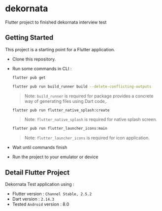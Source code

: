 # dekornata

Flutter project to finished dekornata interview test

## Getting Started

This project is a starting point for a Flutter application.

- Clone this repository.
- Run some commands in CLI :
    ```sh
    flutter pub get
    ```

    ```sh
    flutter pub run build_runner build --delete-conflicting-outputs
    ```
    > Note: `build_runner` is required for package provides a concrete way of generating files using Dart code,.

    ```sh
    flutter pub run flutter_native_splash:create
    ```
    > Note: `flutter_native_splash` is required for native splash screen.

    ```sh
    flutter pub run flutter_launcher_icons:main
    ```
    > Note: `flutter_launcher_icons` is required for icon application.

- Wait until commands finish
- Run the project to your emulator or device

## Detail Flutter Project

Dekornata Test application using :

- Flutter version : `Channel Stable, 2.5.2`
- Dart version : `2.14.3`
- Tested `Android` version : 8.0
